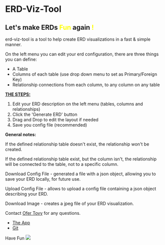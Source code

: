 # ERD-Viz-Tool
## Let's make ERDs <label style="color:yellow">Fun</label> again <label style="color:yellow">!</label>

erd-viz-tool is a tool to help create ERD visualizations in a fast & simple manner.

On the left menu you can edit your erd configuration, there are three things you can define:
* A Table
* Columns of each table (use drop down menu to set as Primary/Foreign Key)
* Relationship connections from each column, to any column on any table

**<u>THE STEPS:</u>**
1. Edit your ERD description on the left menu (tables, columns and relationships)
2. Click the 'Generate ERD' button
3. Drag and Drop to edit the layout if needed
4. Save you config file (recommended)


**General notes:**

If the defined relationship table doesn't exist, the relationship won't be created.

If the defined relationship table exist, but the column isn't, the relationship will be connected to the table, not to a specific column.

Download Config File - generated a file with a json object, allowing you to save your ERD locally, for future use.

Upload Config File - allows to upload a config file containing a json object describing your ERD.

Download Image - creates a jpeg file of your ERD visualization.

Contact [Ofer Tovy](https://www.linkedin.com/in/ofer-tovy-b34aa5128) for any questions.


- [The App](https://otovy.github.io/erd-viz/)
- [Git](https://github.com/OTovy/erd-viz)

Have Fun ![](./graphics/favicon.ico)
